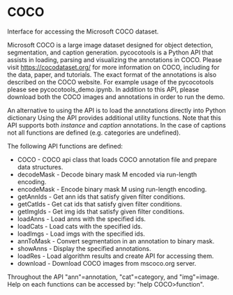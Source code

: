 # COCO

Interface for accessing the Microsoft COCO dataset.

Microsoft COCO is a large image dataset designed for object detection,
segmentation, and caption generation. pycocotools is a Python API that
assists in loading, parsing and visualizing the annotations in COCO.
Please visit https://cocodataset.org/ for more information on COCO, including
for the data, paper, and tutorials. The exact format of the annotations
is also described on the COCO website. For example usage of the pycocotools
please see pycocotools_demo.ipynb. In addition to this API, please download both
the COCO images and annotations in order to run the demo.

An alternative to using the API is to load the annotations directly
into Python dictionary
Using the API provides additional utility functions. Note that this API
supports both *instance* and *caption* annotations. In the case of
captions not all functions are defined (e.g. categories are undefined).

The following API functions are defined:
- COCO       - COCO api class that loads COCO annotation file and prepare data structures.
- decodeMask - Decode binary mask M encoded via run-length encoding.
- encodeMask - Encode binary mask M using run-length encoding.
- getAnnIds  - Get ann ids that satisfy given filter conditions.
- getCatIds  - Get cat ids that satisfy given filter conditions.
- getImgIds  - Get img ids that satisfy given filter conditions.
- loadAnns   - Load anns with the specified ids.
- loadCats   - Load cats with the specified ids.
- loadImgs   - Load imgs with the specified ids.
- annToMask  - Convert segmentation in an annotation to binary mask.
- showAnns   - Display the specified annotations.
- loadRes    - Load algorithm results and create API for accessing them.
- download   - Download COCO images from mscoco.org server.

Throughout the API "ann"=annotation, "cat"=category, and "img"=image.
Help on each functions can be accessed by: "help COCO>function".